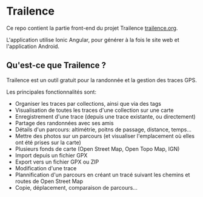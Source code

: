 # Trailence

Ce repo contient la partie front-end du projet Trailence [trailence.org](https://trailence.org).

L'application utilise Ionic Angular, pour générer à la fois le site web et l'application Android.

## Qu'est-ce que Trailence ?

Trailence est un outil gratuit pour la randonnée et la gestion des traces GPS.

Les principales fonctionnalités sont:
 - Organiser les traces par collections, ainsi que via des tags
 - Visualisation de toutes les traces d'une collection sur une carte
 - Enregistrement d'une trace (depuis une trace existante, ou directement)
 - Partage des randonnées avec ses amis
 - Détails d'un parcours: altimétrie, poitns de passage, distance, temps...
 - Mettre des photos sur un parcours (et visualiser l'emplacement où elles ont été prises sur la carte)
 - Plusieurs fonds de carte (Open Street Map, Open Topo Map, IGN)
 - Import depuis un fichier GPX
 - Export vers un fichier GPX ou ZIP
 - Modification d'une trace
 - Plannification d'un parcours en créant un tracé suivant les chemins et routes de Open Street Map
 - Copie, déplacement, comparaison de parcours...
